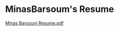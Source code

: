 # MinasBarsoum's Resume 

[Minas Barsoum  Resume.pdf](https://github.com/minasbarsoum/MinasBarsoum.github.io/files/4300046/Minas.Barsoum.Resume.pdf)




